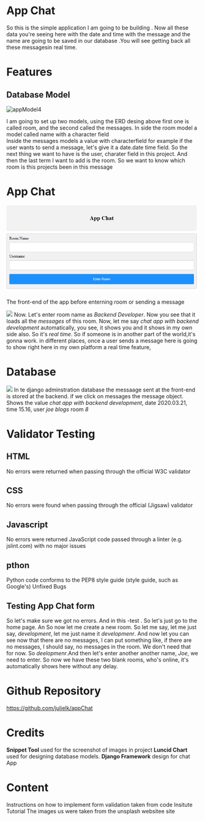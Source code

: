 # App Chat 

So this is the simple application I am going to be building . Now all these data you're seeing here with the date and time with the message and the name are going to be saved in our database .You will see getting back all these messagesin real time. 


# Features



## Database Model
![appModel4](https://github.com/julielk/appChat/assets/118198069/e079aab9-f00a-49ae-a8a4-52eca4441806)


I am  going to set up two models, using the ERD desing above first one is called room,
and the second called  the messages. In side the room model a model called name with a character field  
Inside the messages models a  value with characterfield for example  if the user wants to send  a message, 
let's give it a date.date time field. So the next thing we want to have is the user, charater field in this project.
And then the last term I want to add is the room. So we want to know which room is this projects been in this message


# App Chat

![](djangochat/static/images/form.png)




The front-end of the app before enterning room or sending a message

![](images/form2.png)
Now. Let's enter room name as *Backend Developer*.  Now you see that it loads all the *messages* of this
room. Now, let me say *chat app with backend development* automatically, you see, it shows you and 
it shows in my own side also. So it's *real time*. So if someone is in another part of the 
world,it's gonna work. in different places, once a user sends a message here is going to show
right here in my own platform a real time  feature,



# Database

![](images/database.png)
In te django adminstration database the messaage sent  at the front-end  is stored at the backend.
if we click on messages the message object. Shows the value *chat app with backend development*,
date  2020.03.21,  time 15.16, user *joe blogs* room *8*



# Validator Testing
## HTML
No errors were returned when passing through the official W3C validator
## CSS
No errors were found when passing through the official (Jigsaw) validator
## Javascript
No errors were returned JavaScript code passed through a linter (e.g. jslint.com) with no major issues
## pthon 
Python code  conforms to the PEP8 style guide (style guide, such as Google's)
Unfixed Bugs


## Testing App Chat form

 So let's make sure we got no errors. And in this -test . So let's just
 go to the home page. An So now let me create a new room. So let me
 say, let me just say, *development*, let me just name it *developmenr*. And now let
 you can see now that there are no messages,  I can put something like, if there are 
 no messages, I should say, no messages in the room. We don't need that for now. 
 So *deelopmenr*.And then let's enter another another name, *Joe*, we need to enter.
 So now we have these two blank rooms, who's online, it's automatically shows here 
  without any delay. 





# Github Repository

  https://github.com/julielk/appChat

# Credits
**Snippet Tool**  used for the screenshot of images in project
**Luncid Chart**  used for designing database  models.
**Django Framework**  design for chat App



# Content

Instructions on how to implement form validation taken from code
Insitute Tutorial The images us were taken from the unsplash websitee site

